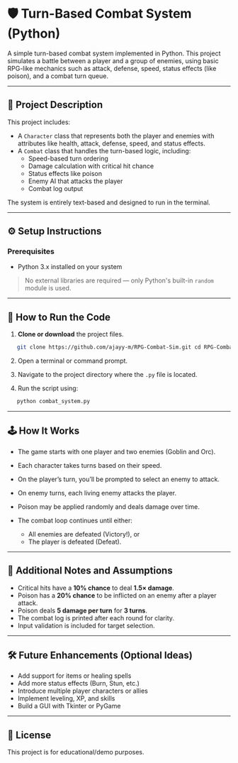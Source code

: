 # 🛡️ Turn-Based Combat System (Python)

A simple turn-based combat system implemented in Python. This project simulates a battle between a player and a group of enemies, using basic RPG-like mechanics such as attack, defense, speed, status effects (like poison), and a combat turn queue.

---

## 📖 Project Description

This project includes:

- A `Character` class that represents both the player and enemies with attributes like health, attack, defense, speed, and status effects.
- A `Combat` class that handles the turn-based logic, including:
  - Speed-based turn ordering
  - Damage calculation with critical hit chance
  - Status effects like poison
  - Enemy AI that attacks the player
  - Combat log output

The system is entirely text-based and designed to run in the terminal.

---

## ⚙️ Setup Instructions

### Prerequisites

- Python 3.x installed on your system

> No external libraries are required — only Python's built-in `random` module is used.

---

## 🚀 How to Run the Code

1. **Clone or download** the project files.
```bash
   git clone https://github.com/ajayy-m/RPG-Combat-Sim.git cd RPG-Combat-Sim
```
2. Open a terminal or command prompt.

3. Navigate to the project directory where the `.py` file is located.

4. Run the script using:

```bash
   python combat_system.py
```

---

## 🕹️ How It Works

* The game starts with one player and two enemies (Goblin and Orc).
* Each character takes turns based on their speed.
* On the player’s turn, you’ll be prompted to select an enemy to attack.
* On enemy turns, each living enemy attacks the player.
* Poison may be applied randomly and deals damage over time.
* The combat loop continues until either:

  * All enemies are defeated (Victory!), or
  * The player is defeated (Defeat).

---

## 📝 Additional Notes and Assumptions

* Critical hits have a **10% chance** to deal **1.5× damage**.
* Poison has a **20% chance** to be inflicted on an enemy after a player attack.
* Poison deals **5 damage per turn** for **3 turns**.
* The combat log is printed after each round for clarity.
* Input validation is included for target selection.

---

## 🛠️ Future Enhancements (Optional Ideas)

* Add support for items or healing spells
* Add more status effects (Burn, Stun, etc.)
* Introduce multiple player characters or allies
* Implement leveling, XP, and skills
* Build a GUI with Tkinter or PyGame

---

## 📄 License

This project is for educational/demo purposes.
